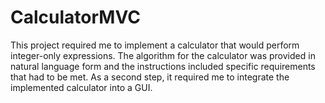 # CalculatorMVC
This project required me to implement a calculator that would perform integer-only expressions. The algorithm for the calculator was provided in natural language form and the instructions included specific requirements that had to be met.
As a second step, it required me to integrate the implemented calculator into a GUI.
